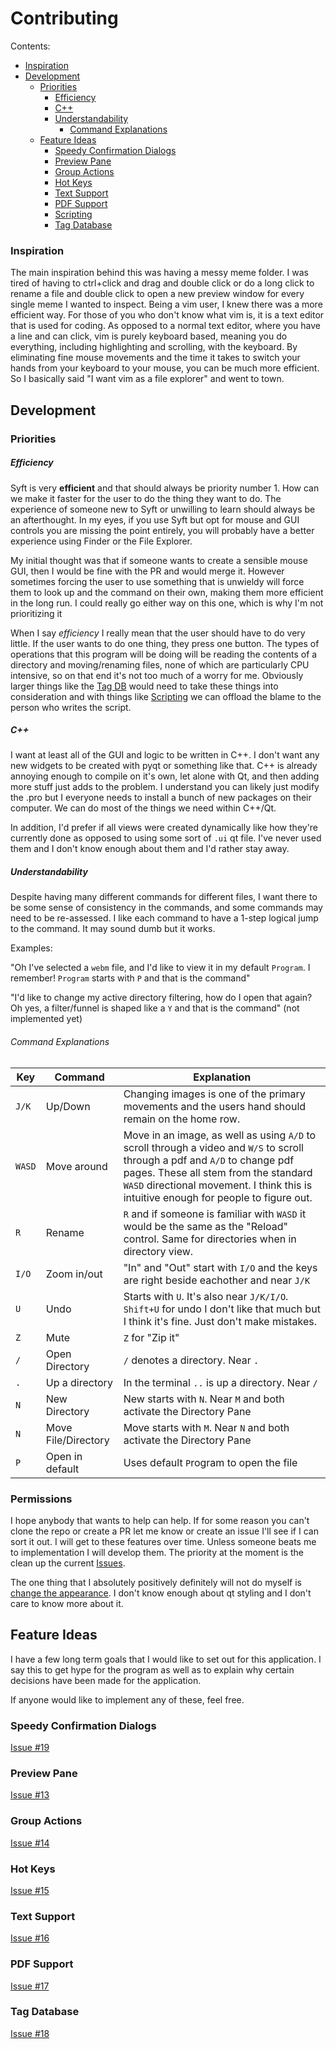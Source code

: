 # Contributing

Contents:
- [Inspiration](#Inspiration)
- [Development](#Development)
  - [Priorities](#Priorities)
    - [Efficiency](#Efficiency)
    - [C++](#C++)
    - [Understandability](#Understandability)
      - [Command Explanations](#Command-Explanations)
  - [Feature Ideas](#Feature-Ideas)
    - [Speedy Confirmation Dialogs](#Speedy-Confirmation-Dialogs)
    - [Preview Pane](#Preview-Pane)
    - [Group Actions](#Group-Actions)
    - [Hot Keys](#Hot-Keys)
    - [Text Support](#Text-Support)
    - [PDF Support](#PDF-Support)
    - [Scripting](#Scripting)
    - [Tag Database](#Tag-Database)

### Inspiration

The main inspiration behind this was having a messy meme folder. I was tired of having to ctrl+click and drag and double click or do a long click to rename a file and double click to open a new preview window for every single meme I wanted to inspect. Being a vim user, I knew there was a more efficient way. For those of you who don't know what vim is, it is a text editor that is used for coding. As opposed to a normal text editor, where you have a line and can click, vim is purely keyboard based, meaning you do everything, including highlighting and scrolling, with the keyboard. By eliminating fine mouse movements and the time it takes to switch your hands from your keyboard to your mouse, you can be much more efficient. So I basically said "I want vim as a file explorer" and went to town.

## Development

###  Priorities

##### Efficiency
Syft is very **efficient** and that should always be priority number 1. How can we make it faster for the user to do the thing they want to do. The experience of someone new to Syft or unwilling to learn should always be an afterthought. In my eyes, if you use Syft but opt for mouse and GUI controls you are missing the point entirely, you will probably have a better experience using Finder or the File Explorer.

My initial thought was that if someone wants to create a sensible mouse GUI, then I would be fine with the PR and would merge it. However sometimes forcing the user to use something that is unwieldy will force them to look up and the command on their own, making them more efficient in the long run. I could really go either way on this one, which is why I'm not prioritizing it

When I say _efficiency_ I really mean that the user should have to do very little.
If the user wants to do one thing, they press one button.
The types of operations that this program will be doing will be reading the contents of a directory and moving/renaming files, none of which are particularly CPU intensive, so on that end it's not too much of a worry for me.
Obviously larger things like the [Tag DB](#Tag-Database) would need to take these things into consideration and with things like [Scripting](#Scripting) we can offload the blame to the person who writes the script.

##### C++
I want at least all of the GUI and logic to be written in C++. I don't want any new widgets to be created with pyqt or something like that. C++ is already annoying enough to compile on it's own, let alone with Qt, and then adding more stuff just adds to the problem. I understand you can likely just modify the .pro but I everyone needs to install a bunch of new packages on their computer. We can do most of the things we need within C++/Qt.

In addition, I'd prefer if all views were created dynamically like how they're currently done as opposed to using some sort of `.ui` qt file. I've never used them and I don't know enough about them and I'd rather stay away.

##### Understandability
Despite having many different commands for different files, I want there to be some sense of consistency in the commands, and some commands may need to be re-assessed. I like each command to have a 1-step logical jump to the command. It may sound dumb but it works.

Examples:

"Oh I've selected a `webm` file, and I'd like to view it in my default `Program`. I remember! `Program` starts with `P` and that is the command"

"I'd like to change my active directory filtering, how do I open that again? Oh yes, a filter/funnel is shaped like a `Y` and that is the command" (not implemented yet)

###### Command Explanations

Key | Command | Explanation
--- | --- | ---
`J/K` | Up/Down | Changing images is one of the primary movements and the users hand should remain on the home row.
`WASD`| Move around | Move in an image, as well as using `A/D` to scroll through a video and `W/S` to scroll through a pdf and `A/D` to change pdf pages. These all stem from the standard `WASD` directional movement. I think this is intuitive enough for people to figure out.
`R` | Rename | `R` and if someone is familiar with `WASD` it would be the same as the "Reload" control. Same for directories when in directory view.
`I/O` | Zoom in/out | "In" and "Out" start with `I/O` and the keys are right beside eachother and near `J/K`
`U` | Undo | Starts with `U`.  It's also near `J/K/I/O`. `Shift+U` for undo I don't like that much but I think it's fine. Just don't make mistakes.
`Z` | Mute | `Z` for "Zip it"
`/` | Open Directory | `/` denotes a directory. Near `.`
`.` | Up a directory | In the terminal `..` is up a directory. Near `/`
`N` | New Directory | New starts with `N`. Near `M` and both activate the Directory Pane
`N` | Move File/Directory | Move starts with `M`. Near `N` and both activate the Directory Pane
`P` | Open in default | Uses default `P`rogram to open the file

### Permissions

I hope anybody that wants to help can help. If for some reason you can't clone the repo or create a PR let me know or create an issue I'll see if I can sort it out. I will get to these features over time. Unless someone beats me to implementation I will develop them. The priority at the moment is the clean up the current [Issues](https://github.com/syftking/syft/issues).

The one thing that I absolutely positively definitely will not do myself is [change the appearance](#https://github.com/syftking/syft/issues/2). I don't know enough about qt styling and I don't care to know more about it.

## Feature Ideas

I have a few long term goals that I would like to set out for this application. I say this to get hype for the program as well as to explain why certain decisions have been made for the application.

If anyone would like to implement any of these, feel free.

### Speedy Confirmation Dialogs

[Issue #19](https://github.com/syftking/syft/issues/19)

### Preview Pane

[Issue #13](https://github.com/syftking/syft/issues/13)

### Group Actions

[Issue #14](https://github.com/syftking/syft/issues/14)

### Hot Keys

[Issue #15](https://github.com/syftking/syft/issues/15)


### Text Support

[Issue #16](https://github.com/syftking/syft/issues/16)

### PDF Support

[Issue #17](https://github.com/syftking/syft/issues/17)

### Tag Database

[Issue #18](https://github.com/syftking/syft/issues/18)

